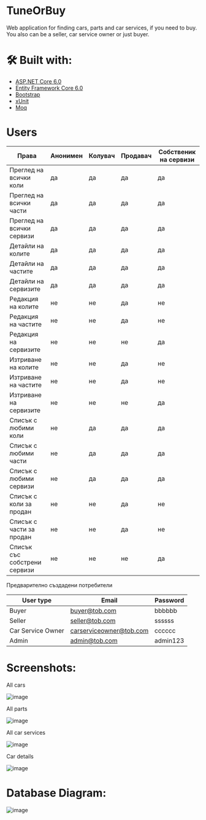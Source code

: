 # TuneOrBuy

Web application for finding cars, parts and car services, if you need to buy. You also can be a seller, car service owner or just buyer.

# 🛠 Built with:

- [ASP.NET Core 6.0](https://learn.microsoft.com/en-us/aspnet/core/release-notes/aspnetcore-6.0?view=aspnetcore-7.0)
- [Entity Framework Core 6.0](https://learn.microsoft.com/en-us/ef/core/what-is-new/ef-core-6.0/whatsnew)
- [Bootstrap](https://getbootstrap.com/)
- [xUnit](https://xunit.net/)
- [Moq](https://github.com/moq/moq)

# Users
|        Права                | Анонимен | Колувач | Продавач | Собственик на сервизи |
|-----------------------------|----------|---------|----------|-----------------------|
| Преглед на всички коли      |    да    |    да   | да       | да                    |
| Преглед на всички части     |    да    |    да   | да       | да                    |
| Преглед на всички сервизи   |    да    |    да   | да       | да                    |
| Детайли на колите           |    да    |    да   | да       | да                    |
| Детайли на частите          |    да    |    да   | да       | да                    |
| Детайли на сервизите        |    да    |    да   | да       | да                    |
| Редакция на колите          |    не    |    не   | да       | не                    |
| Редакция на частите         |    не    |    не   | да       | не                    |
| Редакция на сервизите       |    не    |    не   | не       | да                    |
| Изтриване на колите         |    не    |    не   | да       | не                    |
| Изтриване на частите        |    не    |    не   | да       | не                    |
| Изтриване на сервизите      |    не    |    не   | не       | да                    |
| Списък с любими коли        |    не    |    да   | да       | да                    |
| Списък с любими части       |    не    |    да   | да       | да                    |
| Списък с любими сервизи     |    не    |    да   | да       | да                    |
| Списък с коли за продан     |    не    |    не   | да       | не                    |
| Списък с части за продан    |    не    |    не   | да       | не                    |
| Списък със собстрени сервизи|    не    |    не   | не       | да                    |

Предварително създадени потребители

| User type         | Email                   | Password |
|-------------------|-------------------------|----------|
| Buyer             | buyer@tob.com           | bbbbbb   |
| Seller            | seller@tob.com          | ssssss   |
| Car Service Owner | carserviceowner@tob.com | cccccc   |
| Admin             | admin@tob.com           | admin123 |

# Screenshots:

All cars

![image](https://github.com/Gerasim-Peshev/TuneOrBuy/assets/78636476/a09b144c-3a62-48bf-a019-7a0e9fa4d265)

All parts

![image](https://github.com/Gerasim-Peshev/TuneOrBuy/assets/78636476/461a8698-a674-4c0f-ac89-3d6d9d85487c)

All car services

![image](https://github.com/Gerasim-Peshev/TuneOrBuy/assets/78636476/4f0c49a5-5bbc-4b05-9dc1-e889112ac700)

Car details

![image](https://github.com/Gerasim-Peshev/TuneOrBuy/assets/78636476/f136d3e3-3268-459f-8e38-de6ae3595419)

# Database Diagram:

![image](https://github.com/Gerasim-Peshev/TuneOrBuy/assets/78636476/edff3687-1f1c-4cbb-8269-8819d0365548)
